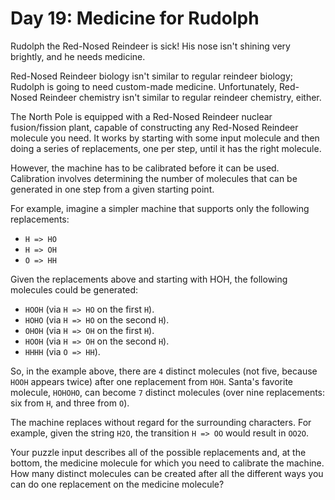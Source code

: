 # Day 19: Medicine for Rudolph

Rudolph the Red-Nosed Reindeer is sick! His nose isn't shining very brightly,
and he needs medicine.

Red-Nosed Reindeer biology isn't similar to regular reindeer biology; Rudolph
is going to need custom-made medicine. Unfortunately, Red-Nosed Reindeer
chemistry isn't similar to regular reindeer chemistry, either.

The North Pole is equipped with a Red-Nosed Reindeer nuclear fusion/fission
plant, capable of constructing any Red-Nosed Reindeer molecule you need. It
works by starting with some input molecule and then doing a series of
replacements, one per step, until it has the right molecule.

However, the machine has to be calibrated before it can be used. Calibration
involves determining the number of molecules that can be generated in one step
from a given starting point.

For example, imagine a simpler machine that supports only the following replacements:

* `H => HO`
* `H => OH`
* `O => HH`

Given the replacements above and starting with HOH, the following molecules
could be generated:

* `HOOH` (via `H => HO` on the first `H`).
* `HOHO` (via `H => HO` on the second `H`).
* `OHOH` (via `H => OH` on the first `H`).
* `HOOH` (via `H => OH` on the second `H`).
* `HHHH` (via `O => HH`).

So, in the example above, there are `4` distinct molecules (not five, because
`HOOH` appears twice) after one replacement from `HOH`. Santa's favorite
molecule, `HOHOHO`, can become `7` distinct molecules (over nine replacements:
six from `H`, and three from `O`).

The machine replaces without regard for the surrounding characters. For example,
given the string `H2O`, the transition `H => OO` would result in `OO2O`.

Your puzzle input describes all of the possible replacements and, at the bottom,
the medicine molecule for which you need to calibrate the machine. How many
distinct molecules can be created after all the different ways you can do one
replacement on the medicine molecule?
